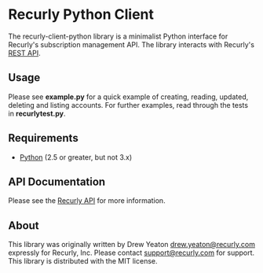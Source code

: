 # Recurly Python Client #

The recurly-client-python library is a minimalist Python interface for Recurly's subscription management API. The library interacts with Recurly's [REST API](http://support.recurly.com/faqs/api).

## Usage ##

Please see **example.py** for a quick example of creating, reading, updated, deleting and listing accounts. For further examples, read through the tests in **recurlytest.py**.

## Requirements ##

- [Python](http://python.org/) (2.5 or greater, but not 3.x)

## API Documentation ##

Please see the [Recurly API](http://support.recurly.com/faqs/api/) for more information.

## About ##

This library was originally written by Drew Yeaton <drew.yeaton@recurly.com> expressly for Recurly, Inc. 
Please contact support@recurly.com for support.  This library is distributed with the MIT license.